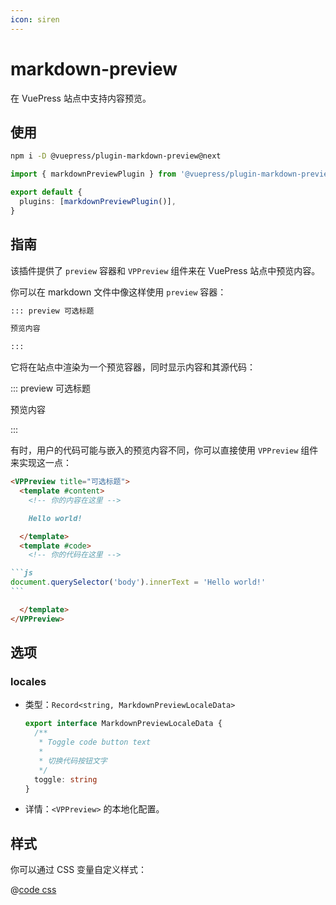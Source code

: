 ```yaml
---
icon: siren
---
```


# markdown-preview

<NpmBadge package="@vuepress/plugin-markdown-preview" />

在 VuePress 站点中支持内容预览。

## 使用

```bash
npm i -D @vuepress/plugin-markdown-preview@next
```

```ts title=".vuepress/config.ts"
import { markdownPreviewPlugin } from '@vuepress/plugin-markdown-preview'

export default {
  plugins: [markdownPreviewPlugin()],
}
```

## 指南

该插件提供了 `preview` 容器和 `VPPreview` 组件来在 VuePress 站点中预览内容。

你可以在 markdown 文件中像这样使用 `preview` 容器：

```md
::: preview 可选标题

预览内容

:::
```

它将在站点中渲染为一个预览容器，同时显示内容和其源代码：

::: preview 可选标题

预览内容

:::

有时，用户的代码可能与嵌入的预览内容不同，你可以直接使用 `VPPreview` 组件来实现这一点：

````md
<VPPreview title="可选标题">
  <template #content>
    <!-- 你的内容在这里 -->

    Hello world!

  </template>
  <template #code>
    <!-- 你的代码在这里 -->

```js
document.querySelector('body').innerText = 'Hello world!'
```

  </template>
</VPPreview>
````

<VPPreview title="可选标题">
  <template #content>
    <!-- 你的内容在这里 -->

    Hello world!

  </template>
  <template #code>
    <!-- 你的代码在这里 -->

```js
document.querySelector('body').innerText = 'Hello world!'
```

  </template>
</VPPreview>

## 选项

### locales

- 类型：`Record<string, MarkdownPreviewLocaleData>`

  ```ts
  export interface MarkdownPreviewLocaleData {
    /**
     * Toggle code button text
     *
     * 切换代码按钮文字
     */
    toggle: string
  }
  ```

- 详情：`<VPPreview>` 的本地化配置。

## 样式

你可以通过 CSS 变量自定义样式：

@[code css](@vuepress/plugin-markdown-preview/src/client/styles/vars.css)

